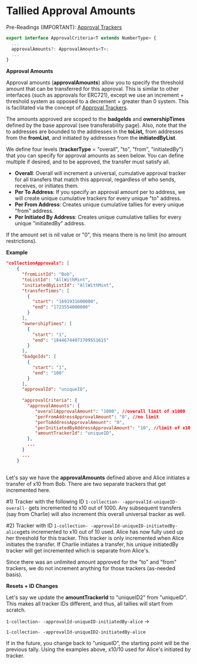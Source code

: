 # Tallied Approval Amounts

Pre-Readings (IMPORTANT): [Approval Trackers](approval-trackers.md)

```typescript
export interface ApprovalCriteria<T extends NumberType> {
  ...
  approvalAmounts?: ApprovalAmounts<T>;
  ...
}
```

**Approval Amounts**

Approval amounts (**approvalAmounts**) allow you to specify the threshold amount that can be transferred for this approval. This is similar to other interfaces (such as approvals for ERC721), except we use an increment + threshold system as opposed to a decrement + greater than 0 system. This is facilitated via the concept of [Approval Trackers](approval-trackers.md).

The amounts approved are scoped to the **badgeIds** and **ownershipTimes** defined by the base approval (see transferability page). Also, note that the to addresses are bounded to the addresses in the **toList,** from addresses from the **fromList**, and initiated by addresses from the **initiatedByList**.

We define four levels (**trackerType** = "overall", "to", "from", "initiatedBy") that you can specify for approval amounts as seen below. You can define multiple if desired, and to be approved, the transfer must satisfy all.

* **Overall**: Overall will increment a universal, cumulative approval tracker for all transfers that match this approval, regardless of who sends, receives, or initiates them.
* **Per To Address**: If you specify an approval amount per to address, we will create unique cumulative trackers for every unique "to" address.
* **Per From Address**: Creates unique cumulative tallies for every unique "from" address.
* **Per Initiated By Address**: Creates unique cumulative tallies for every unique "initiatedBy" address.

If the amount set is nil value or "0", this means there is no limit (no amount restrictions).

**Example**

```json
"collectionApprovals": [
    {
      "fromListId": "Bob",
      "toListId": "AllWithMint",
      "initiatedByListId": "AllWithMint",
      "transferTimes": [
        {
          "start": "1691931600000",
          "end": "1723554000000"
        }
      ],
      "ownershipTimes": [
        {
          "start": "1",
          "end": "18446744073709551615"
        }
      ],
      "badgeIds": [
        {
          "start": "1",
          "end": "100"
        }
      ],
      "approvalId": "uniqueID",
      
      "approvalCriteria": {
        "approvalAmounts": {
           "overallApprovalAmount": "1000", //overall limit of x1000
           "perFromAddressApprovalAmount": "0", //no limit
           "perToAddressApprovalAmount": "0",
           "perInitiatedByAddressApprovalAmount": "10", //limit of x10 per initiator
           "amountTrackerId": "uniqueID",
        },
        ...
      }
      ...
    }
  
```

Let's say we have the **approvalAmounts** defined above and Alice initiates a transfer of x10 from Bob. There are two separate trackers that get incremented here.

\#1) Tracker with the following ID `1-collection- -approvalId-uniqueID-overall-` gets incremented to x10 out of 1000. Any subsequent transfers (say from Charlie) will also increment this overall universal tracker as well.

\#2) Tracker with ID `1-collection- -approvalId-uniqueID-initiatedBy-alice`gets incremented to x10 out of 10 used. Alice has now fully used up her threshold for this tracker. This tracker is only incremented when Alice initiates the transfer. If Charlie initiates a transfer, his unique initiatedBy tracker will get incremented which is separate from Alice's.

Since there was an unlimited amount approved for the "to" and "from" trackers, we do not increment anything for those trackers (as-needed basis).

**Resets + ID Changes**

Let's say we update the **amountTrackerId** to "uniqueID2" from "uniqueID". This makes all tracker IDs different, and thus, all tallies will start from scratch.

`1-collection- -approvalId-uniqueID-initiatedBy-alice` ->

`1-collection- -approvalId-uniqueID2-initiatedBy-alice`

If in the future, you change back to "uniqueID", the starting point will be the previous tally. Using the examples above, x10/10 used for Alice's initiated by tracker.
